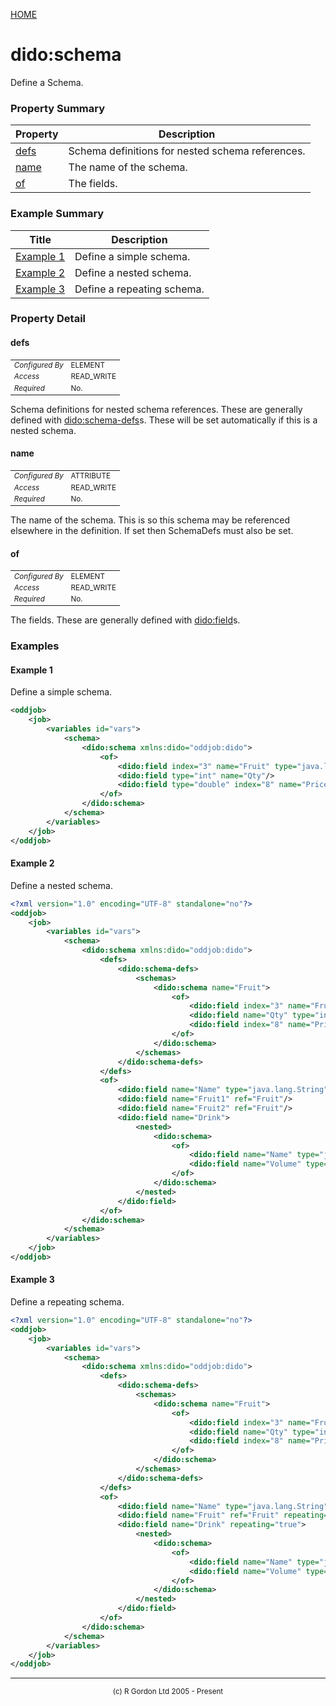 [HOME](../../../README.md)
# dido:schema

Define a Schema.

### Property Summary

| Property | Description |
| -------- | ----------- |
| [defs](#propertydefs) | Schema definitions for nested schema references. | 
| [name](#propertyname) | The name of the schema. | 
| [of](#propertyof) | The fields. | 


### Example Summary

| Title | Description |
| ----- | ----------- |
| [Example 1](#example1) | Define a simple schema. |
| [Example 2](#example2) | Define a nested schema. |
| [Example 3](#example3) | Define a repeating schema. |


### Property Detail
#### defs <a name="propertydefs"></a>

<table style='font-size:smaller'>
      <tr><td><i>Configured By</i></td><td>ELEMENT</td></tr>
      <tr><td><i>Access</i></td><td>READ_WRITE</td></tr>
      <tr><td><i>Required</i></td><td>No.</td></tr>
</table>

Schema definitions for nested schema references. These are generally defined with [dido:schema-defs](../../../dido/oddjob/schema/SchemaDefsBean.md)s.
These will be set automatically if this is a nested schema.

#### name <a name="propertyname"></a>

<table style='font-size:smaller'>
      <tr><td><i>Configured By</i></td><td>ATTRIBUTE</td></tr>
      <tr><td><i>Access</i></td><td>READ_WRITE</td></tr>
      <tr><td><i>Required</i></td><td>No.</td></tr>
</table>

The name of the schema. This is so this schema may be
referenced elsewhere in the definition. If set then SchemaDefs must also be set.

#### of <a name="propertyof"></a>

<table style='font-size:smaller'>
      <tr><td><i>Configured By</i></td><td>ELEMENT</td></tr>
      <tr><td><i>Access</i></td><td>READ_WRITE</td></tr>
      <tr><td><i>Required</i></td><td>No.</td></tr>
</table>

The fields. These are generally defined with [dido:field](../../../dido/oddjob/schema/SchemaFieldBean.md)s.


### Examples
#### Example 1 <a name="example1"></a>

Define a simple schema.
```xml
<oddjob>
    <job>
        <variables id="vars">
            <schema>
                <dido:schema xmlns:dido="oddjob:dido">
                    <of>
                        <dido:field index="3" name="Fruit" type="java.lang.String"/>
                        <dido:field type="int" name="Qty"/>
                        <dido:field type="double" index="8" name="Price"/>
                    </of>
                </dido:schema>
            </schema>
        </variables>
    </job>
</oddjob>
```


#### Example 2 <a name="example2"></a>

Define a nested schema.
```xml
<?xml version="1.0" encoding="UTF-8" standalone="no"?>
<oddjob>
    <job>
        <variables id="vars">
            <schema>
                <dido:schema xmlns:dido="oddjob:dido">
                    <defs>
                        <dido:schema-defs>
                            <schemas>
                                <dido:schema name="Fruit">
                                    <of>
                                        <dido:field index="3" name="Fruit" type="java.lang.String"/>
                                        <dido:field name="Qty" type="int"/>
                                        <dido:field index="8" name="Price" type="double"/>
                                    </of>
                                </dido:schema>
                            </schemas>
                        </dido:schema-defs>
                    </defs>
                    <of>
                        <dido:field name="Name" type="java.lang.String"/>
                        <dido:field name="Fruit1" ref="Fruit"/>
                        <dido:field name="Fruit2" ref="Fruit"/>
                        <dido:field name="Drink">
                            <nested>
                                <dido:schema>
                                    <of>
                                        <dido:field name="Name" type="java.lang.String"/>
                                        <dido:field name="Volume" type="double"/>
                                    </of>
                                </dido:schema>
                            </nested>
                        </dido:field>
                    </of>
                </dido:schema>
            </schema>
        </variables>
    </job>
</oddjob>
```


#### Example 3 <a name="example3"></a>

Define a repeating schema.
```xml
<?xml version="1.0" encoding="UTF-8" standalone="no"?>
<oddjob>
    <job>
        <variables id="vars">
            <schema>
                <dido:schema xmlns:dido="oddjob:dido">
                    <defs>
                        <dido:schema-defs>
                            <schemas>
                                <dido:schema name="Fruit">
                                    <of>
                                        <dido:field index="3" name="Fruit" type="java.lang.String"/>
                                        <dido:field name="Qty" type="int"/>
                                        <dido:field index="8" name="Price" type="double"/>
                                    </of>
                                </dido:schema>
                            </schemas>
                        </dido:schema-defs>
                    </defs>
                    <of>
                        <dido:field name="Name" type="java.lang.String"/>
                        <dido:field name="Fruit" ref="Fruit" repeating="true"/>
                        <dido:field name="Drink" repeating="true">
                            <nested>
                                <dido:schema>
                                    <of>
                                        <dido:field name="Name" type="java.lang.String"/>
                                        <dido:field name="Volume" type="double"/>
                                    </of>
                                </dido:schema>
                            </nested>
                        </dido:field>
                    </of>
                </dido:schema>
            </schema>
        </variables>
    </job>
</oddjob>
```



-----------------------

<div style='font-size: smaller; text-align: center;'>(c) R Gordon Ltd 2005 - Present</div>
